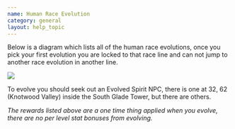 ```yaml
---
name: Human Race Evolution
category: general
layout: help_topic
---
```

Below is a diagram which lists all of the human race evolutions, once you pick your first evolution you are locked to that race line and can not jump to another race evolution in another line.

![](https://lohcdn.com/images/humanraces.jpg)

To evolve you should seek out an Evolved Spirit NPC, there is one at 32, 62 (Knotwood Valley) inside the South Glade Tower, but there are others.

_The rewards listed above are a one time thing applied when you evolve, there are no per level stat bonuses from evolving._